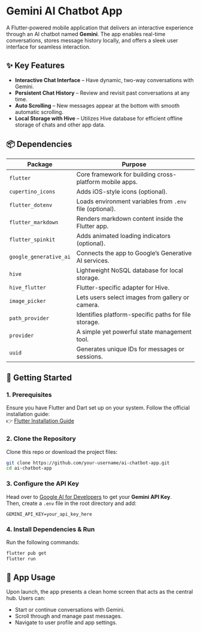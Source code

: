 # Gemini AI Chatbot App

A Flutter-powered mobile application that delivers an interactive experience through an AI chatbot named **Gemini**. The app enables real-time conversations, stores message history locally, and offers a sleek user interface for seamless interaction.


## ✨ Key Features

- **Interactive Chat Interface** – Have dynamic, two-way conversations with Gemini.
- **Persistent Chat History** – Review and revisit past conversations at any time.
- **Auto Scrolling** – New messages appear at the bottom with smooth automatic scrolling.
- **Local Storage with Hive** – Utilizes Hive database for efficient offline storage of chats and other app data.

## 📦 Dependencies

| Package              | Purpose                                                                 |
|----------------------|-------------------------------------------------------------------------|
| `flutter`            | Core framework for building cross-platform mobile apps.                |
| `cupertino_icons`    | Adds iOS-style icons (optional).                                        |
| `flutter_dotenv`     | Loads environment variables from `.env` file (optional).                |
| `flutter_markdown`   | Renders markdown content inside the Flutter app.                        |
| `flutter_spinkit`    | Adds animated loading indicators (optional).                            |
| `google_generative_ai` | Connects the app to Google’s Generative AI services.                  |
| `hive`               | Lightweight NoSQL database for local storage.                           |
| `hive_flutter`       | Flutter-specific adapter for Hive.                                      |
| `image_picker`       | Lets users select images from gallery or camera.                        |
| `path_provider`      | Identifies platform-specific paths for file storage.                    |
| `provider`           | A simple yet powerful state management tool.                            |
| `uuid`               | Generates unique IDs for messages or sessions.                          |

## 🚀 Getting Started

### 1. Prerequisites
Ensure you have Flutter and Dart set up on your system. Follow the official installation guide:  
👉 [Flutter Installation Guide](https://docs.flutter.dev/get-started/install)

### 2. Clone the Repository
Clone this repo or download the project files:
```bash
git clone https://github.com/your-username/ai-chatbot-app.git
cd ai-chatbot-app
```

### 3. Configure the API Key
Head over to [Google AI for Developers](https://ai.google.dev/) to get your **Gemini API Key**.  
Then, create a `.env` file in the root directory and add:
```
GEMINI_API_KEY=your_api_key_here
```

### 4. Install Dependencies & Run
Run the following commands:
```bash
flutter pub get
flutter run
```

## 📱 App Usage

Upon launch, the app presents a clean home screen that acts as the central hub. Users can:
- Start or continue conversations with Gemini.
- Scroll through and manage past messages.
- Navigate to user profile and app settings.
